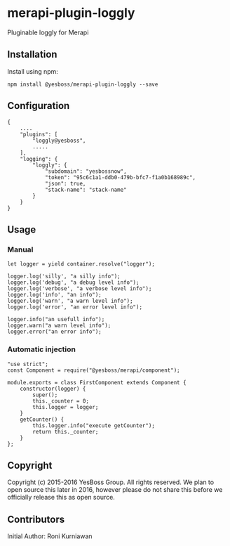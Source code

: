 # merapi-plugin-loggly
Pluginable loggly for Merapi

## Installation
Install using npm:
```
npm install @yesboss/merapi-plugin-loggly --save
```

## Configuration

```
{
    ....
    "plugins": [
        "loggly@yesboss",
        .....
    ],
    "logging": {
        "loggly": {
            "subdomain": "yesbossnow",
            "token": "95c6c1a1-ddb0-479b-bfc7-f1a0b168989c",
            "json": true,
            "stack-name": "stack-name"
        }
    }    
}
```
## Usage 
### Manual
```
let logger = yield container.resolve("logger");

logger.log('silly', "a silly info");
logger.log('debug', "a debug level info");
logger.log('verbose', "a verbose level info");
logger.log('info', "an info");
logger.log('warn', "a warn level info");
logger.log('error', "an error level info");

logger.info("an usefull info");
logger.warn("a warn level info");
logger.error("an error info");
```

### Automatic injection
```
"use strict";
const Component = require("@yesboss/merapi/component");

module.exports = class FirstComponent extends Component {
    constructor(logger) {
        super();
        this._counter = 0;
        this.logger = logger;
    }
    getCounter() {
        this.logger.info("execute getCounter");
        return this._counter;
    }
};
```

## Copyright
Copyright (c) 2015-2016 YesBoss Group. All rights reserved.
We plan to open source this later in 2016, however please do not share
this before we officially release this as open source.

## Contributors
Initial Author: Roni Kurniawan